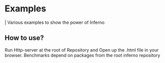 # Examples
| Various examples to show the power of Inferno

## How to use?

Run Http-server at the root of Repository and Open up the .html file in your browser.
Benchmarks depend on packages from the root inferno repository
